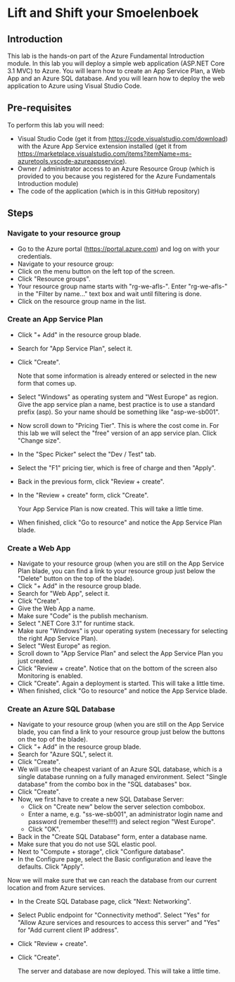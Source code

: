 ﻿# Lift and Shift your Smoelenboek

## Introduction
This lab is the hands-on part of the Azure Fundamental Introduction module. In this lab you will deploy a simple web application (ASP.NET Core 3.1 MVC) to Azure. You will learn how to create an App Service Plan, a Web App and an Azure SQL database. And you will learn how to deploy the web application to Azure using Visual Studio Code.

## Pre-requisites
To perform this lab you will need:

- Visual Studio Code (get it from https://code.visualstudio.com/download) with the Azure App Service extension installed (get it from https://marketplace.visualstudio.com/items?itemName=ms-azuretools.vscode-azureappservice).
- Owner / administrator access to an Azure Resource Group (which is provided to you because you registered for the Azure Fundamentals Introduction module)
- The code of the application (which is in this GitHub repository)
## Steps

### Navigate to your resource group

- Go to the Azure portal (https://portal.azure.com) and log on with your credentials.
- Navigate to your resource group:
 - Click on the menu button on the left top of the screen.
 - Click "Resource groups".
 - Your resource group name starts with "rg-we-afls-". Enter "rg-we-afls-" in the "Filter by name..." text box and wait until filtering is done.
 - Click on the resource group name in the list.

### Create an App Service Plan

- Click "+ Add" in the resource group blade.

- Search for "App Service Plan", select it.

- Click "Create".

  Note that some information is already entered or selected in the new form that comes up.

- Select "Windows" as operating system and "West Europe" as region. Give the app service plan a name, best practice is to use a standard prefix (asp). So your name should be something like "asp-we-sb001".

- Now scroll down to "Pricing Tier". This is where the cost come in. For this lab we will select the "free" version of an app service plan. Click "Change size".

- In the "Spec Picker" select the "Dev / Test" tab.

- Select the "F1" pricing tier, which is free of charge and then "Apply".

- Back in the previous form, click "Review + create".

- In the "Review + create" form, click "Create".

  Your App Service Plan is now created. This will take a little time.

- When finished, click "Go to resource" and notice the App Service Plan blade.

### Create a Web App

- Navigate to your resource group (when you are still on the App Service Plan blade, you can find a link to your resource group just below the "Delete" button on the top of the blade).
- Click "+ Add" in the resource group blade.
- Search for "Web App", select it.
- Click "Create".
- Give the Web App a name.
- Make sure "Code" is the publish mechanism.
- Select ".NET Core 3.1" for runtime stack.
- Make sure "Windows" is your operating system (necessary for selecting the right App Service Plan).
- Select "West Europe" as region.
- Scroll down to "App Service Plan" and select the App Service Plan you just created.
- Click "Review + create". Notice that on the bottom of the screen also Monitoring is enabled.
- Click "Create". Again a deployment is started. This will take a little time.
- When finished, click "Go to resource" and notice the App Service blade.

### Create an Azure SQL Database

- Navigate to your resource group (when you are still on the App Service blade, you can find a link to your resource group just below the buttons on the top of the blade).
- Click "+ Add" in the resource group blade.
- Search for "Azure SQL", select it.
- Click "Create".
- We will use the cheapest variant of an Azure SQL database, which is a single database running on a fully managed environment. Select "Single database" from the combo box in the "SQL databases" box.
- Click "Create".
- Now, we first have to create a new SQL Database Server:
  - Click on "Create new" below the server selection combobox.
  - Enter a name, e.g. "ss-we-sb001", an administrator login name and password (remember these!!!!) and select region "West Europe".
  - Click "OK".
- Back in the "Create SQL Database" form, enter a database name.
- Make sure that you do not use SQL elastic pool.
- Next to "Compute + storage", click "Configure database".
- In the Configure page, select the Basic configuration and leave the defaults. Click "Apply".

Now we will make sure that we can reach the database from our current location and from Azure services.

- In the Create SQL Database page, click "Next: Networking".

- Select Public endpoint for "Connectivity method". Select "Yes" for "Allow Azure services and resources to access this server" and "Yes" for "Add current client IP address".

- Click "Review + create".

- Click "Create".

  The server and database are now deployed. This will take a little time.